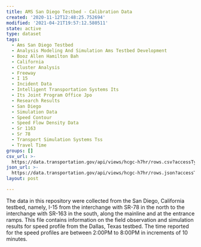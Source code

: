 ```yaml
---
title: AMS San Diego Testbed - Calibration Data
created: '2020-11-12T12:48:25.752694'
modified: '2021-04-21T19:57:12.580511'
state: active
type: dataset
tags:
  - Ams San Diego Testbed
  - Analysis Modeling And Simulation Ams Testbed Development
  - Booz Allen Hamilton Bah
  - California
  - Cluster Analysis
  - Freeway
  - I 15
  - Incident Data
  - Intelligent Transportation Systems Its
  - Its Joint Program Office Jpo
  - Research Results
  - San Diego
  - Simulation Data
  - Speed Contour
  - Speed Flow Density Data
  - Sr 1163
  - Sr 78
  - Transport Simulation Systems Tss
  - Travel Time
groups: []
csv_url: >-
  https://data.transportation.gov/api/views/hcgc-h7hr/rows.csv?accessType=DOWNLOAD
json_url: >-
  https://data.transportation.gov/api/views/hcgc-h7hr/rows.json?accessType=DOWNLOAD
layout: post

---
```

The data in this repository were collected from the San Diego, California testbed, namely, I-15 from the interchange with SR-78 in the north to the interchange with SR-163 in the south, along the mainline and at the entrance ramps.  This file contains information on the field observation and simulation results for speed profile from the Dallas, Texas testbed. The time reported for the speed profiles are between 2:00PM to 8:00PM in increments of 10 minutes.
